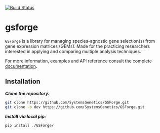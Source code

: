 [![Build Status](https://travis-ci.com/SystemsGenetics/GSForge.svg?branch=master)](https://travis-ci.com/SystemsGenetics/GSForge)

# gsforge

`GSForge` is a library for managing species-agnostic gene selection(s) from gene expression matrices (GEMs).
Made for the practicing researchers interested in applying and comparing multiple analysis techniques.

For more information, examples and API reference consult the complete [documentation](https://systemsgenetics.github.io/GSForge/).

## Installation

***Clone the repository.***

```bash
git clone https://github.com/SystemsGenetics/GSForge.git
git clone -b dev https://github.com/SystemsGenetics/GSForge.git
```

***Install via local pip:***

```bash
pip install ./GSForge/
```

